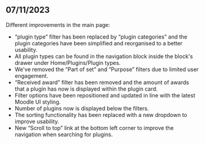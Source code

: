 ## 07/11/2023
Different improvements in the main page:
- “plugin type” filter has been replaced by “plugin categories” and the plugin categories have been simplified and reorganised to a better usability.
- All plugin types can be found in the navigation block inside the block's drawer under Home/Plugins/Plugin types.
- We've removed the “Part of set” and “Purpose” filters due to limited user engagement.
- “Received award” filter has been removed and the amount of awards that a plugin has now is displayed within the plugin card.
- Filter options have been repositioned and updated in line with the latest Moodle UI styling.
- Number of plugins now is displayed below the filters.
- The sorting functionality has been replaced with a new dropdown to improve usability.
- New “Scroll to top” link at the bottom left corner to improve the navigation when searching for plugins.
